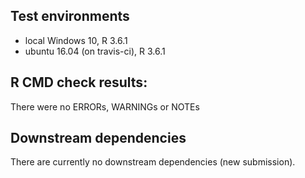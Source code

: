 ## Test environments

* local Windows 10, R 3.6.1
* ubuntu 16.04 (on travis-ci), R 3.6.1

## R CMD check results:

There were no ERRORs, WARNINGs or NOTEs

## Downstream dependencies

There are currently no downstream dependencies (new submission).
